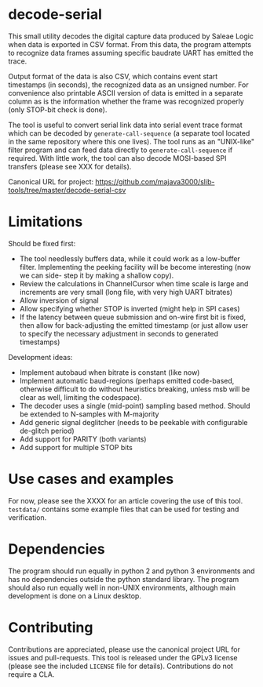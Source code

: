 # decode-serial

This small utility decodes the digital capture data produced by Saleae Logic
when data is exported in CSV format. From this data, the program attempts to
recognize data frames assuming specific baudrate UART has emitted the trace.

Output format of the data is also CSV, which contains event start timestamps
(in seconds), the recognized data as an unsigned number. For convenience also
printable ASCII version of data is emitted in a separate column as is the
information whether the frame was recognized properly (only STOP-bit check is
done).

The tool is useful to convert serial link data into serial event trace format
which can be decoded by `generate-call-sequence` (a separate tool located in the
same repository where this one lives). The tool runs as an "UNIX-like" filter
program and can feed data directly to `generate-call-sequence` if required. With
little work, the tool can also decode MOSI-based SPI transfers (please see XXX
for details).

Canonical URL for project:
https://github.com/majava3000/slib-tools/tree/master/decode-serial-csv

# Limitations

Should be fixed first:

* The tool needlessly buffers data, while it could work as a low-buffer filter.
  Implementing the peeking facility will be become interesting (now we can side-
  step it by making a shallow copy).
* Review the calculations in ChannelCursor when time scale is large and
  increments are very small (long file, with very high UART bitrates)
* Allow inversion of signal
* Allow specifying whether STOP is inverted (might help in SPI cases)
* If the latency between queue submission and on-wire first bit is fixed, then
  allow for back-adjusting the emitted timestamp (or just allow user to specify
  the necessary adjustment in seconds to generated timestamps)

Development ideas:

* Implement autobaud when bitrate is constant (like now)
* Implement automatic baud-regions (perhaps emitted code-based, otherwise
  difficult to do without heuristics breaking, unless msb will be clear as well,
  limiting the codespace).
* The decoder uses a single (mid-point) sampling based method. Should be
  extended to N-samples with M-majority
* Add generic signal deglitcher (needs to be peekable with configurable
  de-glitch period)
* Add support for PARITY (both variants)
* Add support for multiple STOP bits

# Use cases and examples

For now, please see the XXXX for an article covering the use of this tool.
`testdata/` contains some example files that can be used for testing and
verification.

# Dependencies

The program should run equally in python 2 and python 3 environments and has no
dependencies outside the python standard library. The program should also run
equally well in non-UNIX environments, although main development is done on a
Linux desktop.

# Contributing

Contributions are appreciated, please use the canonical project URL for issues
and pull-requests. This tool is released under the GPLv3 license (please see the
included `LICENSE` file for details). Contributions do not require a CLA.
